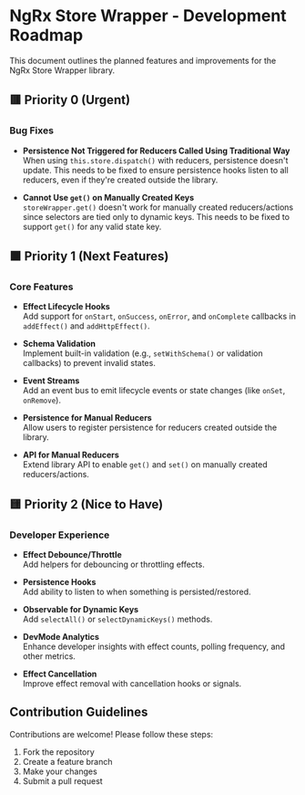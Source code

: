 # NgRx Store Wrapper - Development Roadmap

This document outlines the planned features and improvements for the NgRx Store Wrapper library.

## 🟥 Priority 0 (Urgent)

### Bug Fixes
- **Persistence Not Triggered for Reducers Called Using Traditional Way**  
  When using `this.store.dispatch()` with reducers, persistence doesn't update. This needs to be fixed to ensure persistence hooks listen to all reducers, even if they're created outside the library.

- **Cannot Use `get()` on Manually Created Keys**  
  `storeWrapper.get()` doesn't work for manually created reducers/actions since selectors are tied only to dynamic keys. This needs to be fixed to support `get()` for any valid state key.

## 🟧 Priority 1 (Next Features)

### Core Features
- **Effect Lifecycle Hooks**  
  Add support for `onStart`, `onSuccess`, `onError`, and `onComplete` callbacks in `addEffect()` and `addHttpEffect()`.

- **Schema Validation**  
  Implement built-in validation (e.g., `setWithSchema()` or validation callbacks) to prevent invalid states.

- **Event Streams**  
  Add an event bus to emit lifecycle events or state changes (like `onSet`, `onRemove`).

- **Persistence for Manual Reducers**  
  Allow users to register persistence for reducers created outside the library.

- **API for Manual Reducers**  
  Extend library API to enable `get()` and `set()` on manually created reducers/actions.

## 🟨 Priority 2 (Nice to Have)

### Developer Experience
- **Effect Debounce/Throttle**  
  Add helpers for debouncing or throttling effects.

- **Persistence Hooks**  
  Add ability to listen to when something is persisted/restored.

- **Observable for Dynamic Keys**  
  Add `selectAll()` or `selectDynamicKeys()` methods.

- **DevMode Analytics**  
  Enhance developer insights with effect counts, polling frequency, and other metrics.

- **Effect Cancellation**  
  Improve effect removal with cancellation hooks or signals.

## Contribution Guidelines

Contributions are welcome! Please follow these steps:
1. Fork the repository
2. Create a feature branch
3. Make your changes
4. Submit a pull request
